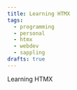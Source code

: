 ```yaml
---
title: Learning HTMX
tags:
  - programming
  - personal
  - htmx
  - webdev
  - sappling
drafts: true
---
```

Learning HTMX